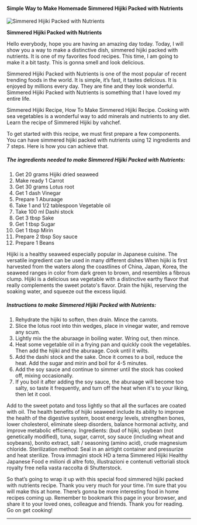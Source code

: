             

#### Simple Way to Make Homemade Simmered Hijiki Packed with Nutrients

![Simmered Hijiki Packed with Nutrients](https://img-global.cpcdn.com/recipes/4505394446598144/751x532cq70/simmered-hijiki-packed-with-nutrients-recipe-main-photo.jpg)

**Simmered Hijiki Packed with Nutrients**

Hello everybody, hope you are having an amazing day today. Today, I will show you a way to make a distinctive dish, simmered hijiki packed with nutrients. It is one of my favorites food recipes. This time, I am going to make it a bit tasty. This is gonna smell and look delicious.

Simmered Hijiki Packed with Nutrients is one of the most popular of recent trending foods in the world. It is simple, it’s fast, it tastes delicious. It is enjoyed by millions every day. They are fine and they look wonderful. Simmered Hijiki Packed with Nutrients is something that I have loved my entire life.

Simmered Hijiki Recipe, How To Make Simmered Hijiki Recipe. Cooking with sea vegetables is a wonderful way to add minerals and nutrients to any diet. Learn the recipe of Simmered Hijiki by vahchef.

To get started with this recipe, we must first prepare a few components. You can have simmered hijiki packed with nutrients using 12 ingredients and 7 steps. Here is how you can achieve that.

##### The ingredients needed to make Simmered Hijiki Packed with Nutrients:

1.  Get 20 grams Hijiki dried seaweed
2.  Make ready 1 Carrot
3.  Get 30 grams Lotus root
4.  Get 1 dash Vinegar
5.  Prepare 1 Aburaage
6.  Take 1 and 1/2 tablespoon Vegetable oil
7.  Take 100 ml Dashi stock
8.  Get 3 tbsp Sake
9.  Get 1 tbsp Sugar
10.  Get 1 tbsp Mirin
11.  Prepare 2 tbsp Soy sauce
12.  Prepare 1 Beans

Hijiki is a healthy seaweed especially popular in Japanese cuisine. The versatile ingredient can be used in many different dishes When hijiki is first harvested from the waters along the coastlines of China, Japan, Korea, the seaweed ranges in color from dark green to brown, and resembles a fibrous clump. Hijiki is a delicious sea vegetable with a distinctive earthy flavor that really complements the sweet potato's flavor. Drain the hijiki, reserving the soaking water, and squeeze out the excess liquid.

##### Instructions to make Simmered Hijiki Packed with Nutrients:

1.  Rehydrate the hijiki to soften, then drain. Mince the carrots.
2.  Slice the lotus root into thin wedges, place in vinegar water, and remove any scum.
3.  Lightly mix the the aburaage in boiling water. Wring out, then mince.
4.  Heat some vegetable oil in a frying pan and quickly cook the vegetables. Then add the hijiki and the aburaage. Cook until it wilts.
5.  Add the dashi stock and the sake. Once it comes to a boil, reduce the heat. Add the sugar and mirin and boil for 4-5 minutes.
6.  Add the soy sauce and continue to simmer until the stock has cooked off, mixing occasionally.
7.  If you boil it after adding the soy sauce, the aburaage will become too salty, so taste it frequently, and turn off the heat when it's to your liking, then let it cool.

Add to the sweet potato and toss lightly so that all the surfaces are coated with oil. The health benefits of hijiki seaweed include its ability to improve the health of the digestive system, boost energy levels, strengthen bones, lower cholesterol, eliminate sleep disorders, balance hormonal activity, and improve metabolic efficiency. Ingredients: (bud of hijiki, soybean (not genetically modified), tuna, sugar, carrot, soy sauce (including wheat and soybeans), bonito extract, salt / seasoning (amino acid), crude magnesium chloride. Sterilization method: Seal in an airtight container and pressurize and heat sterilize. Trova immagini stock HD a tema Simmered Hijiki Healthy Japanese Food e milioni di altre foto, illustrazioni e contenuti vettoriali stock royalty free nella vasta raccolta di Shutterstock.

So that’s going to wrap it up with this special food simmered hijiki packed with nutrients recipe. Thank you very much for your time. I’m sure that you will make this at home. There’s gonna be more interesting food in home recipes coming up. Remember to bookmark this page in your browser, and share it to your loved ones, colleague and friends. Thank you for reading. Go on get cooking!

* * *